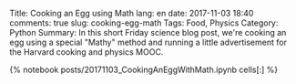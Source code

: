 ﻿Title: Cooking an Egg using Math
lang: en
date: 2017-11-03 18:40
comments: true
slug: cooking-egg-math
Tags: Food, Physics
Category: Python
Summary: In this short Friday science blog post, we're cooking an egg using a special "Mathy" method and running a little advertisement for the Harvard cooking and physics MOOC.

{% notebook posts/20171103_CookingAnEggWithMath.ipynb cells[:] %}
